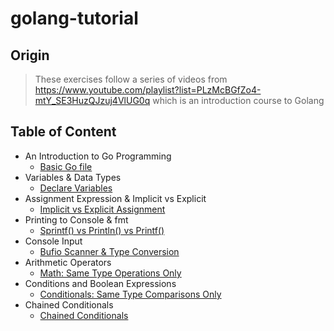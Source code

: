 # golang-tutorial
## Origin
> These exercises follow a series of videos from https://www.youtube.com/playlist?list=PLzMcBGfZo4-mtY_SE3HuzQJzuj4VlUG0q which is an introduction course to Golang
## Table of Content
  - An Introduction to Go Programming
    - [Basic Go file](./part1/tutorial.go)
  - Variables & Data Types
    - [Declare Variables](./part2/tutorial.go)
  - Assignment Expression & Implicit vs Explicit
    - [Implicit vs Explicit Assignment](./part3/tutorial.go)
  - Printing to Console & fmt
    - [Sprintf() vs Println() vs Printf()](./part4/tutorial.go)
  - Console Input
    - [Bufio Scanner & Type Conversion](./part5/tutorial.go)
  - Arithmetic Operators
    - [Math: Same Type Operations Only](./part6/tutorial.go)
  - Conditions and Boolean Expressions
    - [Conditionals: Same Type Comparisons Only](./part7/tutorial.go)
  - Chained Conditionals
    - [Chained Conditionals](./part8/tutorial.go)